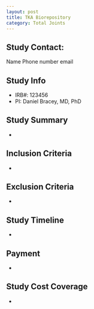 ```yaml
---
layout: post
title: TKA Biorepository 
category: Total Joints
---
```


## Study Contact:  
Name
Phone number
email


## Study Info
- IRB#: 123456 
- PI: Daniel Bracey, MD, PhD

## Study Summary
-

##  Inclusion Criteria

- 

##  Exclusion Criteria

- 

## Study Timeline

- 

## Payment
- 

## Study Cost Coverage
- 

